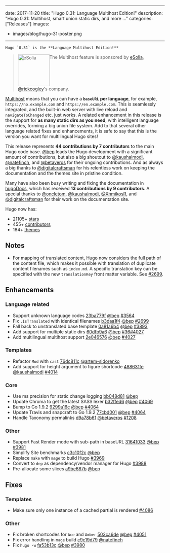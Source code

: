 
---
date: 2017-11-20
title: "Hugo 0.31: Language Multihost Edition!"
description: "Hugo 0.31: Multihost, smart union static dirs, and more ..."
categories: ["Releases"]
images:
- images/blog/hugo-31-poster.png
---

	Hugo `0.31` is the **Language Multihost Edition!**

> <img src="https://esolia.com/img/eSolia-Logo-Flat-2015.svg" alt="eSolia" width="100px" align="top" style="width:100px" />The Multihost feature  is sponsored by [eSolia](https://esolia.com/), [@rickcogley](https://github.com/rickcogley)'s company.

[Multihost](https://gohugo.io/content-management/multilingual/#configure-multilingual-multihost) means that you can have a **`baseURL` per language**, for example, `https://no.example.com` and `https://en.example.com`. This is seamlessly integrated, and the built-in web server with live reload and `navigateToChanged` etc. just works. A related enhancement in this release is the support for **as many static dirs as you need**, with intelligent language overrides, forming a big union file system. Add to that several other language related fixes and enhancements, it is safe to say that this is the version you want for multilingual Hugo sites!

This release represents **44 contributions by 7 contributors** to the main Hugo code base.
[@bep](https://github.com/bep) leads the Hugo development with a significant amount of contributions, but also a big shoutout to [@kaushalmodi](https://github.com/kaushalmodi), [@natefinch](https://github.com/natefinch), and [@betaveros](https://github.com/betaveros) for their ongoing contributions.
And as always a big thanks to [@digitalcraftsman](https://github.com/digitalcraftsman) for his relentless work on keeping the documentation and the themes site in pristine condition.

Many have also been busy writing and fixing the documentation in [hugoDocs](https://github.com/gohugoio/hugoDocs), 
which has received **13 contributions by 9 contributors**. A special thanks to [@oncletom](https://github.com/oncletom), [@kaushalmodi](https://github.com/kaushalmodi), [@XhmikosR](https://github.com/XhmikosR), and [@digitalcraftsman](https://github.com/digitalcraftsman) for their work on the documentation site.


Hugo now has:

* 21105+ [stars](https://github.com/gohugoio/hugo/stargazers)
* 455+ [contributors](https://github.com/gohugoio/hugo/graphs/contributors)
* 184+ [themes](http://themes.gohugo.io/)

## Notes

* For mapping of translated content, Hugo now considers the full path of the content file, which makes it possible with translation of duplicate content filenames such as `index.md`. A specific translation key can be specified with the new `translationKey` front matter variable. See [#2699](https://github.com/gohugoio/hugo/issues/2699).


## Enhancements

### Language related

* Support unknown language codes [23ba779f](https://github.com/gohugoio/hugo/commit/23ba779fab90ce45cddd68b4f49a2515ce6d4878) [@bep](https://github.com/bep) [#3564](https://github.com/gohugoio/hugo/issues/3564)
* Fix `.IsTranslated`  with identical filenames [b3daa1f4](https://github.com/gohugoio/hugo/commit/b3daa1f4bf1b84bcc5da028257ba609be74e3ecc) [@bep](https://github.com/bep) [#2699](https://github.com/gohugoio/hugo/issues/2699)
* Fall back to unstranslated base template [0a81a6b4](https://github.com/gohugoio/hugo/commit/0a81a6b4bae3de53aa9c179b855c671a2d30eec7) [@bep](https://github.com/bep) [#3893](https://github.com/gohugoio/hugo/issues/3893)
* Add support for multiple static dirs [60dfb9a6](https://github.com/gohugoio/hugo/commit/60dfb9a6e076200ab3ca3fd30e34bb3c14e0a893) [@bep](https://github.com/bep) [#36](https://github.com/gohugoio/hugo/issues/36)[#4027](https://github.com/gohugoio/hugo/issues/4027)
* Add multilingual multihost support [2e046576](https://github.com/gohugoio/hugo/commit/2e0465764b5dacc511b977b1c9aa07324ad0ee9c) [@bep](https://github.com/bep) [#4027](https://github.com/gohugoio/hugo/issues/4027)

### Templates

* Refactor `Mod` with `cast` [76dc811c](https://github.com/gohugoio/hugo/commit/76dc811c6539b2ed8b4d3b22693e5088b9f6ecfe) [@artem-sidorenko](https://github.com/artem-sidorenko) 
* Add support for height argument to figure shortcode [488631fe](https://github.com/gohugoio/hugo/commit/488631fe0abc3667355345c7eb98ba7a2204deb5) [@kaushalmodi](https://github.com/kaushalmodi) [#4014](https://github.com/gohugoio/hugo/issues/4014)

### Core

* Use ms precision for static change logging [bb048d81](https://github.com/gohugoio/hugo/commit/bb048d811d3977adb10656335cd339cd8c945a25) [@bep](https://github.com/bep) 
* Update Chroma to get the latest SASS lexer [b32ffed6](https://github.com/gohugoio/hugo/commit/b32ffed6abc67646cad89e163846f3ffef29cec8) [@bep](https://github.com/bep) [#4069](https://github.com/gohugoio/hugo/issues/4069)
* Bump to Go 1.9.2 [9299a16c](https://github.com/gohugoio/hugo/commit/9299a16c9952a284d3ac3f31d2662f1812f77768) [@bep](https://github.com/bep) [#4064](https://github.com/gohugoio/hugo/issues/4064)
* Update Travis and snapcraft to Go 1.9.2 [77cbd001](https://github.com/gohugoio/hugo/commit/77cbd001ff6b2e0aaa48566ef2af49ca68e19af9) [@bep](https://github.com/bep) [#4064](https://github.com/gohugoio/hugo/issues/4064)
* Handle Taxonomy permalinks [d9a78b61](https://github.com/gohugoio/hugo/commit/d9a78b61adefe8e1803529f4774185874af85148) [@betaveros](https://github.com/betaveros) [#1208](https://github.com/gohugoio/hugo/issues/1208)


### Other

* Support Fast Render mode with sub-path in baseURL [31641033](https://github.com/gohugoio/hugo/commit/3164103310fbca1211cfa9ce4a5eb7437854b6ad) [@bep](https://github.com/bep) [#3981](https://github.com/gohugoio/hugo/issues/3981)
* Simplify Site benchmarks [c3c10f2c](https://github.com/gohugoio/hugo/commit/c3c10f2c7ce4ee11186f51161943efc8b37a28c9) [@bep](https://github.com/bep) 
* Replace `make` with `mage` to build Hugo [#3969](https://github.com/gohugoio/hugo/issues/3969)
* Convert to `dep` as  dependency/vendor manager for Hugo [#3988](https://github.com/gohugoio/hugo/issues/3988)
* Pre-allocate some slices [a9be687b](https://github.com/gohugoio/hugo/commit/a9be687b81df01c7343f78f0d3760042f467baa4) [@bep](https://github.com/bep) 

## Fixes

### Templates

* Make sure only one instance of a cached partial is rendered [#4086](https://github.com/gohugoio/hugo/issues/4086)

### Other

* Fix broken shortcodes for `Ace` and `Amber` [503ca6de](https://github.com/gohugoio/hugo/commit/503ca6de6ceb0b4af533f9efeff917d6f3871278) [@bep](https://github.com/bep) [#4051](https://github.com/gohugoio/hugo/issues/4051)
* Fix error handling in `mage` build [c9c19d79](https://github.com/gohugoio/hugo/commit/c9c19d794537cf76ff281788c3d6cf5f2beac54d) [@natefinch](https://github.com/natefinch) 
* Fix `hugo -w` [fa53b13c](https://github.com/gohugoio/hugo/commit/fa53b13ca0ffb1db6ed20f5353661d3f8a5fd455) [@bep](https://github.com/bep) [#3980](https://github.com/gohugoio/hugo/issues/3980)

